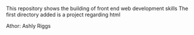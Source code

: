 This repository shows the building of front end web development skills
The first directory added is a project regarding html

Athor: Ashly Riggs <ashly922>